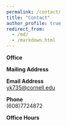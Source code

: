 ```yaml
---
permalink: /contact/
title: "Contact"
author_profile: true
redirect_from: 
  - /md/
  - /markdown.html
---
```


**Office**<br />



**Mailing Address**<br />



**Email Address**<br />
yk735@cornell.edu

**Phone**<br />
(608)7724872

**Office Hours**<br />

